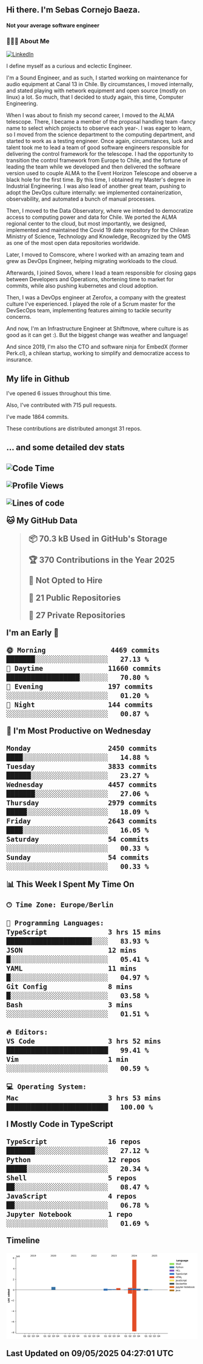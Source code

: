 <h2> Hi there.  I'm Sebas Cornejo Baeza.</h2>
<h4> Not your average software engineer</h4>
<h3> 👨🏻‍💻 About Me </h3>
<a href="http://linkedin.com/in/sebastian-cornejo-baeza/"><img alt="LinkedIn" src="https://img.shields.io/badge/Sebas%20Cornejo%20-informational?style=appveyor&logo=linkedin"></a>


I define myself as a curious and eclectic Engineer.

I'm a Sound Engineer, and as such, I started working on maintenance for audio equipment at Canal 13 in Chile.
By circumstances, I moved internally, and stated playing with network equipment and open source (mostly on linux) 
a lot. So much, that I decided to study again, this time, Computer Engineering.

When I was about to finish my second career, I moved to the ALMA telescope. There, I became a member of the proposal handling team
-fancy name to select which projects to observe each year-. 
I was eager to learn, so I moved from the science department to the computing department, and started to work as 
a testing engineer. Once again, circumstances, luck and talent took me to lead a team of good software engineers 
responsible for delivering the control framework for the telescope. I had the opportunity to transition the control framework from
Europe to Chile, and the fortune of leading the team while we developed and then delivered the software
version used to couple ALMA to the Event Horizon Telescope and observe a black hole for the first time.
By this time, I obtained my Master's degree in Industrial Engineering.
I was also lead of another great team, pushing to adopt the DevOps culture internally: we implemented containerization, observability, and automated a bunch of manual processes.

Then, I moved to the Data Observatory, where we intended to democratize access to computing power
and data for Chile. We ported the ALMA regional center to the cloud, but most importantly, we designed, implemented
and maintained the Covid 19 date repository for the Chilean Ministry of Science, Technology and Knowledge, Recognized by the OMS as one of the most open
data repositories worldwide.

Later, I moved to Comscore, where I worked with an amazing team and grew as DevOps Engineer, helping migrating workloads to the cloud.

Afterwards, I joined Sovos, where I lead a team responsible for closing gaps between Developers and Operations, shortening time to market for commits, while
also pushing kubernetes and cloud adoption.

Then, I was a DevOps engineer at Zerofox, a company with the greatest culture I've experienced. I played the role of a Scrum master for the DevSecOps team,
implementing features aiming to tackle security concerns.

And now, I'm an Infrastructure Engineer at Shiftmove, where culture is as good as it can get :). But the biggest change was weather and language!
 
And since 2019, I'm also the CTO and software ninja for EmbedX (former Perk.cl), a chilean startup, working to simplify and democratize access to insurance.

<h2> My life in Github </h2>

I've opened 6 issues throughout this time.

Also, I've contributed with 715 pull requests.

I've made 1864 commits.

These contributions are distributed amongst 31 repos.

<h2>... and some detailed dev stats<h2>

<!--START_SECTION:waka-->
![Code Time](http://img.shields.io/badge/Code%20Time-1%2C108%20hrs%204%20mins-blue)

![Profile Views](http://img.shields.io/badge/Profile%20Views-0-blue)

![Lines of code](https://img.shields.io/badge/From%20Hello%20World%20I%27ve%20Written-7.6%20million%20lines%20of%20code-blue)

**🐱 My GitHub Data** 

> 📦 70.3 kB Used in GitHub's Storage 
 > 
> 🏆 370 Contributions in the Year 2025
 > 
> 🚫 Not Opted to Hire
 > 
> 📜 21 Public Repositories 
 > 
> 🔑 27 Private Repositories 
 > 
**I'm an Early 🐤** 

```text
🌞 Morning                4469 commits        ███████░░░░░░░░░░░░░░░░░░   27.13 % 
🌆 Daytime                11660 commits       ██████████████████░░░░░░░   70.80 % 
🌃 Evening                197 commits         ░░░░░░░░░░░░░░░░░░░░░░░░░   01.20 % 
🌙 Night                  144 commits         ░░░░░░░░░░░░░░░░░░░░░░░░░   00.87 % 
```
📅 **I'm Most Productive on Wednesday** 

```text
Monday                   2450 commits        ████░░░░░░░░░░░░░░░░░░░░░   14.88 % 
Tuesday                  3833 commits        ██████░░░░░░░░░░░░░░░░░░░   23.27 % 
Wednesday                4457 commits        ███████░░░░░░░░░░░░░░░░░░   27.06 % 
Thursday                 2979 commits        █████░░░░░░░░░░░░░░░░░░░░   18.09 % 
Friday                   2643 commits        ████░░░░░░░░░░░░░░░░░░░░░   16.05 % 
Saturday                 54 commits          ░░░░░░░░░░░░░░░░░░░░░░░░░   00.33 % 
Sunday                   54 commits          ░░░░░░░░░░░░░░░░░░░░░░░░░   00.33 % 
```


📊 **This Week I Spent My Time On** 

```text
🕑︎ Time Zone: Europe/Berlin

💬 Programming Languages: 
TypeScript               3 hrs 15 mins       █████████████████████░░░░   83.93 % 
JSON                     12 mins             █░░░░░░░░░░░░░░░░░░░░░░░░   05.41 % 
YAML                     11 mins             █░░░░░░░░░░░░░░░░░░░░░░░░   04.97 % 
Git Config               8 mins              █░░░░░░░░░░░░░░░░░░░░░░░░   03.58 % 
Bash                     3 mins              ░░░░░░░░░░░░░░░░░░░░░░░░░   01.51 % 

🔥 Editors: 
VS Code                  3 hrs 52 mins       █████████████████████████   99.41 % 
Vim                      1 min               ░░░░░░░░░░░░░░░░░░░░░░░░░   00.59 % 

💻 Operating System: 
Mac                      3 hrs 53 mins       █████████████████████████   100.00 % 
```

**I Mostly Code in TypeScript** 

```text
TypeScript               16 repos            ███████░░░░░░░░░░░░░░░░░░   27.12 % 
Python                   12 repos            █████░░░░░░░░░░░░░░░░░░░░   20.34 % 
Shell                    5 repos             ██░░░░░░░░░░░░░░░░░░░░░░░   08.47 % 
JavaScript               4 repos             ██░░░░░░░░░░░░░░░░░░░░░░░   06.78 % 
Jupyter Notebook         1 repo              ░░░░░░░░░░░░░░░░░░░░░░░░░   01.69 % 
```



**Timeline**

![Lines of Code chart](https://raw.githubusercontent.com/scornejob/scornejob/master/assets/bar_graph.png)


 Last Updated on 09/05/2025 04:27:01 UTC
<!--END_SECTION:waka-->
